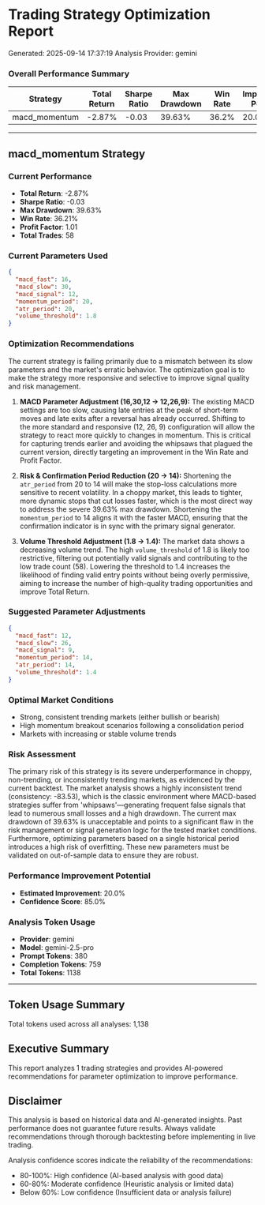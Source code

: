 
# Trading Strategy Optimization Report
Generated: 2025-09-14 17:37:19
Analysis Provider: gemini

### Overall Performance Summary

| Strategy | Total Return | Sharpe Ratio | Max Drawdown | Win Rate | Improvement Potential |
|----------|-------------|--------------|--------------|----------|---------------------|
| macd_momentum | -2.87% | -0.03 | 39.63% | 36.2% | 20.0% |

---

## macd_momentum Strategy

### Current Performance
- **Total Return**: -2.87%
- **Sharpe Ratio**: -0.03
- **Max Drawdown**: 39.63%
- **Win Rate**: 36.21%
- **Profit Factor**: 1.01
- **Total Trades**: 58

### Current Parameters Used

```json
{
  "macd_fast": 16,
  "macd_slow": 30,
  "macd_signal": 12,
  "momentum_period": 20,
  "atr_period": 20,
  "volume_threshold": 1.8
}
```

### Optimization Recommendations

The current strategy is failing primarily due to a mismatch between its slow parameters and the market's erratic behavior. The optimization goal is to make the strategy more responsive and selective to improve signal quality and risk management.

1.  **MACD Parameter Adjustment (16,30,12 -> 12,26,9):** The existing MACD settings are too slow, causing late entries at the peak of short-term moves and late exits after a reversal has already occurred. Shifting to the more standard and responsive (12, 26, 9) configuration will allow the strategy to react more quickly to changes in momentum. This is critical for capturing trends earlier and avoiding the whipsaws that plagued the current version, directly targeting an improvement in the Win Rate and Profit Factor.

2.  **Risk & Confirmation Period Reduction (20 -> 14):** Shortening the `atr_period` from 20 to 14 will make the stop-loss calculations more sensitive to recent volatility. In a choppy market, this leads to tighter, more dynamic stops that cut losses faster, which is the most direct way to address the severe 39.63% max drawdown. Shortening the `momentum_period` to 14 aligns it with the faster MACD, ensuring that the confirmation indicator is in sync with the primary signal generator.

3.  **Volume Threshold Adjustment (1.8 -> 1.4):** The market data shows a decreasing volume trend. The high `volume_threshold` of 1.8 is likely too restrictive, filtering out potentially valid signals and contributing to the low trade count (58). Lowering the threshold to 1.4 increases the likelihood of finding valid entry points without being overly permissive, aiming to increase the number of high-quality trading opportunities and improve Total Return.

### Suggested Parameter Adjustments

```json
{
  "macd_fast": 12,
  "macd_slow": 26,
  "macd_signal": 9,
  "momentum_period": 14,
  "atr_period": 14,
  "volume_threshold": 1.4
}
```

### Optimal Market Conditions
- Strong, consistent trending markets (either bullish or bearish)
- High momentum breakout scenarios following a consolidation period
- Markets with increasing or stable volume trends

### Risk Assessment
The primary risk of this strategy is its severe underperformance in choppy, non-trending, or inconsistently trending markets, as evidenced by the current backtest. The market analysis shows a highly inconsistent trend (consistency: -83.53), which is the classic environment where MACD-based strategies suffer from 'whipsaws'—generating frequent false signals that lead to numerous small losses and a high drawdown. The current max drawdown of 39.63% is unacceptable and points to a significant flaw in the risk management or signal generation logic for the tested market conditions. Furthermore, optimizing parameters based on a single historical period introduces a high risk of overfitting. These new parameters must be validated on out-of-sample data to ensure they are robust.

### Performance Improvement Potential
- **Estimated Improvement**: 20.0%
- **Confidence Score**: 85.0%
### Analysis Token Usage
- **Provider**: gemini
- **Model**: gemini-2.5-pro
- **Prompt Tokens**: 380
- **Completion Tokens**: 759
- **Total Tokens**: 1138

---

## Token Usage Summary

Total tokens used across all analyses: 1,138

## Executive Summary

This report analyzes 1 trading strategies and provides AI-powered 
recommendations for parameter optimization to improve performance.

## Disclaimer

This analysis is based on historical data and AI-generated insights. 
Past performance does not guarantee future results. Always validate recommendations through 
thorough backtesting before implementing in live trading.

Analysis confidence scores indicate the reliability of the recommendations:
- 80-100%: High confidence (AI-based analysis with good data)
- 60-80%: Moderate confidence (Heuristic analysis or limited data)  
- Below 60%: Low confidence (Insufficient data or analysis failure)
